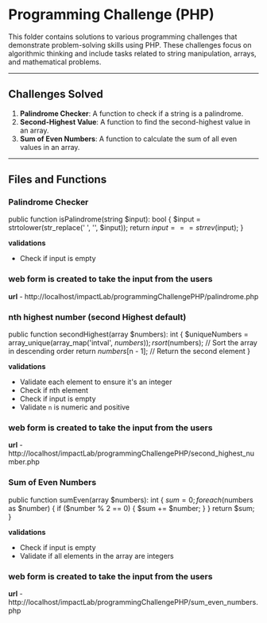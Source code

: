 
# Programming Challenge (PHP)

This folder contains solutions to various programming challenges that demonstrate problem-solving skills using PHP. These challenges focus on algorithmic thinking and include tasks related to string manipulation, arrays, and mathematical problems.

---

## Challenges Solved

1. **Palindrome Checker**: A function to check if a string is a palindrome.
2. **Second-Highest Value**: A function to find the second-highest value in an array.
3. **Sum of Even Numbers**: A function to calculate the sum of all even values in an array.

---

## Files and Functions

### **Palindrome Checker**

public function isPalindrome(string $input): bool {
    $input = strtolower(str_replace(' ', '', $input));
    return $input === strrev($input);
}

**validations**
- Check if input is empty

### web form is created to take the input from the users
**url** - http://localhost/impactLab/programmingChallengePHP/palindrome.php

### **nth highest number (second Highest default)**
public function secondHighest(array $numbers): int {
    $uniqueNumbers = array_unique(array_map('intval', $numbers));
    rsort($numbers); // Sort the array in descending order
    return $numbers[$n - 1]; // Return the second element
}

**validations**
- Validate each element to ensure it's an integer
- Check if nth element 
- Check if input is empty
- Validate `n` is numeric and positive

### web form is created to take the input from the users
**url** - http://localhost/impactLab/programmingChallengePHP/second_highest_number.php

### **Sum of Even Numbers**

public function sumEven(array $numbers): int {
    $sum = 0;
    foreach ($numbers as $number) {
        if ($number % 2 == 0) {
            $sum += $number;
        }
    }
    return $sum;
}


**validations**
- Check if input is empty
- Validate if all elements in the array are integers


### web form is created to take the input from the users
**url** - http://localhost/impactLab/programmingChallengePHP/sum_even_numbers.php
